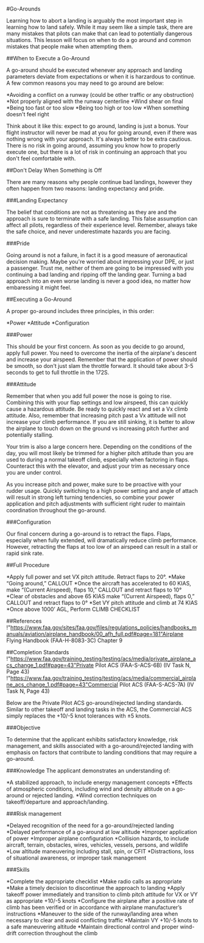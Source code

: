 #Go-Arounds

Learning how to abort a landing is arguably the most important step in learning how to land safely. While it may seem like a simple task, there are many mistakes that pilots can make that can lead to potentially dangerous situations. This lesson will focus on when to do a go around and common mistakes that people make when attempting them.

##When to Execute a Go-Around

A go-around should be executed whenever any approach and landing parameters deviate from expectations or when it is harzardous to continue. A few common reasons you may need to go around are below:

*Avoiding a conflict on a runway (could be other traffic or any obstruction)
*Not properly aligned with the runway centerline
*Wind shear on final
*Being too fast or too slow
*Being too high or too low
*When something doesn't feel right

Think about it like this: expect to go around, landing is just a bonus. Your flight instructor will never be mad at you for going around, even if there was nothing wrong with your approach. It's always better to be extra cautious. There is no risk in going around, assuming you know how to properly execute one, but there is a lot of risk in continuing an approach that you don't feel comfortable with.

##Don't Delay When Something is Off

There are many reasons why people continue bad landings, however they often happen from two reasons: landing expectancy and pride.

###Landing Expectancy

The belief that conditions are not as threatening as they are and the approach is sure to terminate with a safe landing. This false assumption can affect all pilots, regardless of their experience level. Remember, always take the safe choice, and never underestimate hazards you are facing.

###Pride

Going around is not a failure, in fact it is a good measure of aeronautical decision making. Maybe you're worried about impressing your DPE, or just a passenger. Trust me, neither of them are going to be impressed with you continuing a bad landing and ripping off the landing gear. Turning a bad approach into an even worse landing is never a good idea, no matter how embaressing it might feel.

##Executing a Go-Around

A proper go-around includes three principles, in this order:

*Power
*Attitude
*Configuration

###Power

This should be your first concern. As soon as you decide to go around, apply full power. You need to overcome the inertia of the airplane's descent and increase your airspeed. Remember that the application of power should be smooth, so don't just slam the throttle forward. It should take about 3-5 seconds to get to full throttle in the 172S.

###Attitude

Remember that when you add full power the nose is going to rise. Combining this with your flap settings and low airspeed, this can quickly cause a hazardous attitude. Be ready to quickly react and set a Vx climb attitude. Also, remember that increasing pitch past a Vx attitude will not increase your climb performance. If you are still sinking, it is better to allow the airplane to touch down on the ground vs increasing pitch further and potentially stalling.

Your trim is also a large concern here. Depending on the conditions of the day, you will most likely be trimmed for a higher pitch attitude than you are used to during a normal takeoff climb, especially when factoring in flaps. Counteract this with the elevator, and adjust your trim as necessary once you are under control.

As you increase pitch and power, make sure to be proactive with your rudder usage. Quickly switiching to a high power setting and angle of attach will result in strong left turning tendencies, so combine your power application and pitch adjustments with sufficient right ruder to maintain coordination throughout the go-around.

###Configuration

Our final concern during a go-around is to retract the flaps. Flaps, especially when fully extended, will dramatically reduce climb performance. However, retracting the flaps at too low of an airspeed can result in a stall or rapid sink rate. 

##Full Procedure

*Apply full power and set VX pitch attitude. Retract flaps to 20°.
*Make “Going around,” CALLOUT
*Once the aircraft has accelerated to 60 KIAS, make “(Current Airspeed), flaps 10,” CALLOUT and retract flaps to 10°
*Clear of obstacles and above 65 KIAS make “(Current Airspeed), flaps 0,” CALLOUT and retract flaps to 0°
*Set VY pitch attitude and climb at 74 KIAS
*Once above 1000’ AGL, Perform CLIMB CHECKLIST

##References
!"https://www.faa.gov/sites/faa.gov/files/regulations_policies/handbooks_manuals/aviation/airplane_handbook/00_afh_full.pdf#page=181"Airplane Flying Handbook (FAA-H-8083-3C) Chapter 9

##Completion Standards
!"https://www.faa.gov/training_testing/testing/acs/media/private_airplane_acs_change_1.pdf#page=43"Private Pilot ACS (FAA-S-ACS-6B) (IV Task N, Page 43)
!"https://www.faa.gov/training_testing/testing/acs/media/commercial_airplane_acs_change_1.pdf#page=43"Commercial Pilot ACS (FAA-S-ACS-7A) (IV Task N, Page 43)

Below are the Private Pilot ACS go-around/rejected landing standards. Similar to other takeoff and landing tasks in the ACS, the Commercial ACS simply replaces the +10/-5 knot tolerances with ±5 knots.

###Objective

To determine that the applicant exhibits satisfactory knowledge, risk management, and skills associated with a go-around/rejected landing with emphasis on factors that contribute to landing conditions that may require a go-around.

###Knowledge
The applicant demonstrates an understanding of:

*A stabilized approach, to include energy management concepts
*Effects of atmospheric conditions, including wind and density altitude on a go-around or rejected landing.
*Wind correction techniques on takeoff/departure and approach/landing.

###Risk management

*Delayed recognition of the need for a go-around/rejected landing
*Delayed performance of a go-around at low altitude
*Improper application of power
*Improper airplane configuration
*Collision hazards, to include aircraft, terrain, obstacles, wires, vehicles, vessels, persons, and wildlife
*Low altitude maneuvering including stall, spin, or CFIT
*Distractions, loss of situational awareness, or improper task management

###Skills

*Complete the appropriate checklist
*Make radio calls as appropriate
*Make a timely decision to discontinue the approach to landing
*Apply takeoff power immediately and transition to climb pitch attitude for VX or VY as appropriate +10/-5 knots
*Configure the airplane after a positive rate of climb has been verified or in accordance with airplane manufacturer’s instructions
*Maneuver to the side of the runway/landing area when necessary to clear and avoid conflicting traffic
*Maintain VY +10/-5 knots to a safe maneuvering altitude
*Maintain directional control and proper wind-drift correction throughout the climb

